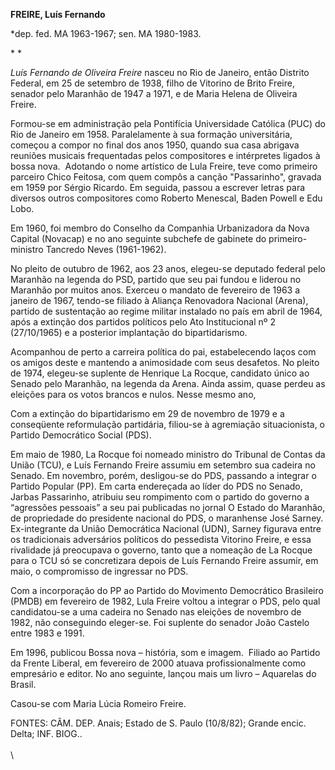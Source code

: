 **FREIRE, Luís Fernando**

\*dep. fed. MA 1963-1967; sen. MA 1980-1983.

* *

*Luís Fernando de Oliveira Freire* nasceu no Rio de Janeiro, então
Distrito Federal, em 25 de setembro de 1938, filho de Vitorino de Brito
Freire, senador pelo Maranhão de 1947 a 1971, e de Maria Helena de
Oliveira Freire.

Formou-se em administração pela Pontifícia Universidade Católica (PUC)
do Rio de Janeiro em 1958. Paralelamente à sua formação universitária,
começou a compor no final dos anos 1950, quando sua casa abrigava
reuniões musicais frequentadas pelos compositores e intérpretes ligados
à bossa nova.  Adotando o nome artístico de Lula Freire, teve como
primeiro parceiro Chico Feitosa, com quem compôs a canção "Passarinho",
gravada em 1959 por Sérgio Ricardo. Em seguida, passou a escrever letras
para diversos outros compositores como Roberto Menescal, Baden Powell e
Edu Lobo.

Em 1960, foi membro do Conselho da Companhia Urbanizadora da Nova
Capital (Novacap) e no ano seguinte subchefe de gabinete do
primeiro-ministro Tancredo Neves (1961-1962).

No pleito de outubro de 1962, aos 23 anos, elegeu-se deputado federal
pelo Maranhão na legenda do PSD, partido que seu pai fundou e liderou no
Maranhão por muitos anos. Exerceu o mandato de fevereiro de 1963 a
janeiro de 1967, tendo-se filiado à Aliança Renovadora Nacional (Arena),
partido de sustentação ao regime militar instalado no país em abril de
1964, após a extinção dos partidos políticos pelo Ato Institucional nº 2
(27/10/1965) e a posterior implantação do bipartidarismo.

Acompanhou de perto a carreira política do pai, estabelecendo laços com
os amigos deste e mantendo a animosidade com seus desafetos. No pleito
de 1974, elegeu-se suplente de Henrique La Rocque, candidato único ao
Senado pelo Maranhão, na legenda da Arena. Ainda assim, quase perdeu as
eleições para os votos brancos e nulos. Nesse mesmo ano,

Com a extinção do bipartidarismo em 29 de novembro de 1979 e a
conseqüente reformulação partidária, filiou-se à agremiação
situacionista, o Partido Democrático Social (PDS).

Em maio de 1980, La Rocque foi nomeado ministro do Tribunal de Contas da
União (TCU), e Luís Fernando Freire assumiu em setembro sua cadeira no
Senado. Em novembro, porém, desligou-se do PDS, passando a integrar o
Partido Popular (PP). Em carta endereçada ao líder do PDS no Senado,
Jarbas Passarinho, atribuiu seu rompimento com o partido do governo a
“agressões pessoais” a seu pai publicadas no jornal O Estado do
Maranhão, de propriedade do presidente nacional do PDS, o maranhense
José Sarney. Ex-integrante da União Democrática Nacional (UDN), Sarney
figurava entre os tradicionais adversários políticos do pessedista
Vitorino Freire, e essa rivalidade já preocupava o governo, tanto que a
nomeação de La Rocque para o TCU só se concretizara depois de Luís
Fernando Freire assumir, em maio, o compromisso de ingressar no PDS.

Com a incorporação do PP ao Partido do Movimento Democrático Brasileiro
(PMDB) em fevereiro de 1982, Lula Freire voltou a integrar o PDS, pelo
qual candidatou-se a uma cadeira no Senado nas eleições de novembro de
1982, não conseguindo eleger-se. Foi suplente do senador João Castelo
entre 1983 e 1991.

Em 1996, publicou Bossa nova – história, som e imagem.  Filiado ao
Partido da Frente Liberal, em fevereiro de 2000 atuava profissionalmente
como empresário e editor. No ano seguinte, lançou mais um livro –
Aquarelas do Brasil.

Casou-se com Maria Lúcia Romeiro Freire.

FONTES: CÂM. DEP. Anais; Estado de S. Paulo (10/8/82); Grande encic.
Delta; INF. BIOG..\
 \
 \

